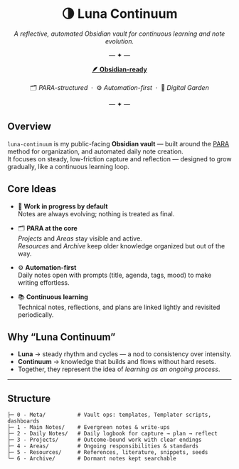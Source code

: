<h1 align="center">🌗 Luna Continuum</h1>

<p align="center"><em>A reflective, automated Obsidian vault for continuous learning and note evolution.</em></p>

<p align="center">— ✦ —</p>

<p align="center">
  <a href="https://obsidian.md" target="_blank"><b>🪶 Obsidian-ready</b></a>  
  <br><br>
  🗂️ <i>PARA-structured</i> &nbsp;·&nbsp; ⚙️ <i>Automation-first</i> &nbsp;·&nbsp; 🌱 <i>Digital Garden</i>
</p>

<p align="center">— ✦ —</p>

## Overview

`luna-continuum` is my public-facing **Obsidian vault** — built around the [PARA](https://fortelabs.co/blog/para/) method for organization, and automated daily note creation.  
It focuses on steady, low-friction capture and reflection — designed to grow gradually, like a continuous learning loop.

## Core Ideas

- 🧩 **Work in progress by default**  
  Notes are always evolving; nothing is treated as final.

- 🗂️ **PARA at the core**  
  *Projects* and *Areas* stay visible and active.  
  *Resources* and *Archive* keep older knowledge organized but out of the way.

- ⚙️ **Automation-first**  
  Daily notes open with prompts (title, agenda, tags, mood) to make writing effortless.

- 📚 **Continuous learning**  
  Technical notes, reflections, and plans are linked lightly and revisited periodically.

## Why “Luna Continuum”

- **Luna** → steady rhythm and cycles — a nod to consistency over intensity.  
- **Continuum** → knowledge that builds and flows without hard resets.  
- Together, they represent the idea of *learning as an ongoing process*.

---

## Structure

```text
├─ 0 - Meta/          # Vault ops: templates, Templater scripts, dashboards
├─ 1 - Main Notes/    # Evergreen notes & write-ups
├─ 2 - Daily Notes/   # Daily logbook for capture → plan → reflect
├─ 3 - Projects/      # Outcome-bound work with clear endings
├─ 4 - Areas/         # Ongoing responsibilities & standards
├─ 5 - Resources/     # References, literature, snippets, seeds
└─ 6 - Archive/       # Dormant notes kept searchable